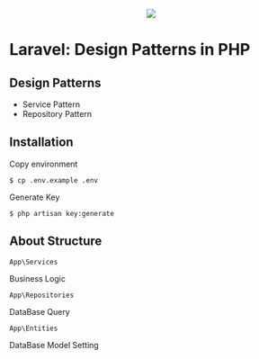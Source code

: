 <p align="center"><img src="https://laravel.com/assets/img/components/logo-laravel.svg"></p>

# Laravel: Design Patterns in PHP

## Design Patterns

- Service Pattern
- Repository Pattern

## Installation

Copy environment

```
$ cp .env.example .env
```

Generate Key

```
$ php artisan key:generate
```

## About Structure

`App\Services`

Business Logic 

`App\Repositories`

DataBase Query

`App\Entities`

DataBase Model Setting
